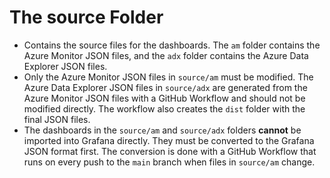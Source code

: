 # The source Folder

- Contains the source files for the dashboards. The `am` folder contains the Azure Monitor JSON files, and the `adx` folder contains the Azure Data Explorer JSON files.
- Only the Azure Monitor JSON files in `source/am` must be modified. The Azure Data Explorer JSON files in `source/adx` are generated from the Azure Monitor JSON files with a GitHub Workflow and should not be modified directly. The workflow also creates the `dist` folder with the final JSON files.
- The dashboards in the `source/am` and `source/adx` folders **cannot** be imported into Grafana directly. They must be converted to the Grafana JSON format first. The conversion is done with a GitHub Workflow that runs on every push to the `main` branch when files in `source/am` change.

